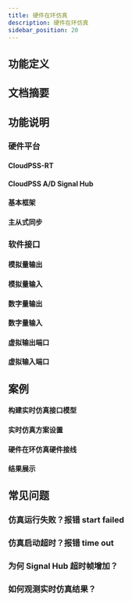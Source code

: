 ```yaml
---
title: 硬件在环仿真
description: 硬件在环仿真
sidebar_position: 20
---
```



## 功能定义

## 文档摘要

## 功能说明

### 硬件平台
#### CloudPSS-RT
#### CloudPSS A/D Signal Hub
#### 基本框架
#### 主从式同步

### 软件接口

#### 模拟量输出

#### 模拟量输入

#### 数字量输出

#### 数字量输入

#### 虚拟输出端口

#### 虚拟输入端口

## 案例
#### 构建实时仿真接口模型
#### 实时仿真方案设置
#### 硬件在环仿真硬件接线
#### 结果展示


## 常见问题
### 仿真运行失败？报错 start failed
### 仿真启动超时？报错 time out
### 为何 Signal Hub 超时帧增加？
### 如何观测实时仿真结果？